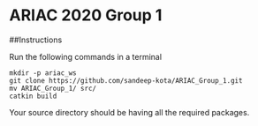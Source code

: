 # ARIAC 2020 Group 1

##Instructions

Run the following commands in a terminal

```
mkdir -p ariac_ws
git clone https://github.com/sandeep-kota/ARIAC_Group_1.git
mv ARIAC_Group_1/ src/
catkin build
```

Your source directory should be having all the required packages.